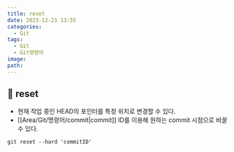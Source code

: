 ```yaml
---
title: reset
date: 2023-12-21 13:55
categories:
  - Git
tags:
  - Git
  - Git명령어
image: 
path:
---
```


## 🌈 reset
+ 현재 작업 중인 HEAD의 포인터를 특정 위치로 변경할 수 있다.
+ [[Area/Git/명령어/commit|commit]] ID를 이용해 원하는 commit 시점으로 바꿀 수 있다.
```dos
git reset --hard 'commitID'
```

